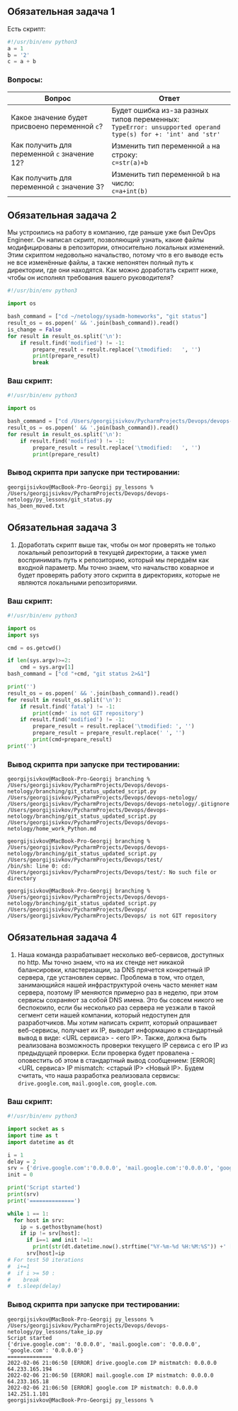 ## Обязательная задача 1

Есть скрипт:
```python
#!/usr/bin/env python3
a = 1
b = '2'
c = a + b
```

### Вопросы:
| Вопрос  | Ответ                                                                                                           |
| ------------- |-----------------------------------------------------------------------------------------------------------------|
| Какое значение будет присвоено переменной `c`?  | Будет ошибка из-за разных типов переменных:<br/>`TypeError: unsupported operand type(s) for +: 'int' and 'str'` |
| Как получить для переменной `c` значение 12?  | Изменить тип переменной `a` на строку:<br/>`c=str(a)+b`                                                         |
| Как получить для переменной `c` значение 3?  | Изменить тип переменной `b` на число:<br/>`c=a+int(b)`                                                          |

## Обязательная задача 2
Мы устроились на работу в компанию, где раньше уже был DevOps Engineer. Он написал скрипт, позволяющий узнать, какие файлы модифицированы в репозитории, относительно локальных изменений. Этим скриптом недовольно начальство, потому что в его выводе есть не все изменённые файлы, а также непонятен полный путь к директории, где они находятся. Как можно доработать скрипт ниже, чтобы он исполнял требования вашего руководителя?

```python
#!/usr/bin/env python3

import os

bash_command = ["cd ~/netology/sysadm-homeworks", "git status"]
result_os = os.popen(' && '.join(bash_command)).read()
is_change = False
for result in result_os.split('\n'):
    if result.find('modified') != -1:
        prepare_result = result.replace('\tmodified:   ', '')
        print(prepare_result)
        break
```

### Ваш скрипт:
```python
#!/usr/bin/env python3

import os

bash_command = ["cd /Users/georgijsivkov/PycharmProjects/Devops/devops-netology", "git status"]
result_os = os.popen(' && '.join(bash_command)).read()
for result in result_os.split('\n'):
    if result.find('modified') != -1:
        prepare_result = result.replace('\tmodified:   ', '')
        print(prepare_result)
```

### Вывод скрипта при запуске при тестировании:
```
georgijsivkov@MacBook-Pro-Georgij py_lessons % /Users/georgijsivkov/PycharmProjects/Devops/devops-netology/py_lessons/git_status.py
has_been_moved.txt
```

## Обязательная задача 3
1. Доработать скрипт выше так, чтобы он мог проверять не только локальный репозиторий в текущей директории, а также умел воспринимать путь к репозиторию, который мы передаём как входной параметр. Мы точно знаем, что начальство коварное и будет проверять работу этого скрипта в директориях, которые не являются локальными репозиториями.

### Ваш скрипт:
```python
#!/usr/bin/env python3

import os
import sys

cmd = os.getcwd()

if len(sys.argv)>=2:
    cmd = sys.argv[1]
bash_command = ["cd "+cmd, "git status 2>&1"]

print('')
result_os = os.popen(' && '.join(bash_command)).read()
for result in result_os.split('\n'):
    if result.find('fatal') != -1:
        print(cmd+' is not GIT repository')
    if result.find('modified') != -1:
        prepare_result = result.replace('\tmodified: ', '')
        prepare_result = prepare_result.replace(' ', '')
        print(cmd+prepare_result)
print('')
```

### Вывод скрипта при запуске при тестировании:
```
georgijsivkov@MacBook-Pro-Georgij branching % /Users/georgijsivkov/PycharmProjects/Devops/devops-netology/branching/git_status_updated_script.py /Users/georgijsivkov/PycharmProjects/Devops/devops-netology/
/Users/georgijsivkov/PycharmProjects/Devops/devops-netology/.gitignore
/Users/georgijsivkov/PycharmProjects/Devops/devops-netology/branching/git_status_updated_script.py
/Users/georgijsivkov/PycharmProjects/Devops/devops-netology/home_work_Python.md

georgijsivkov@MacBook-Pro-Georgij branching % /Users/georgijsivkov/PycharmProjects/Devops/devops-netology/branching/git_status_updated_script.py /Users/georgijsivkov/PycharmProjects/Devops/test/
/bin/sh: line 0: cd: /Users/georgijsivkov/PycharmProjects/Devops/test/: No such file or directory

georgijsivkov@MacBook-Pro-Georgij branching % /Users/georgijsivkov/PycharmProjects/Devops/devops-netology/branching/git_status_updated_script.py /Users/georgijsivkov/PycharmProjects/Devops/
/Users/georgijsivkov/PycharmProjects/Devops/ is not GIT repository

```

## Обязательная задача 4
1. Наша команда разрабатывает несколько веб-сервисов, доступных по http. Мы точно знаем, что на их стенде нет никакой балансировки, кластеризации, за DNS прячется конкретный IP сервера, где установлен сервис. Проблема в том, что отдел, занимающийся нашей инфраструктурой очень часто меняет нам сервера, поэтому IP меняются примерно раз в неделю, при этом сервисы сохраняют за собой DNS имена. Это бы совсем никого не беспокоило, если бы несколько раз сервера не уезжали в такой сегмент сети нашей компании, который недоступен для разработчиков. Мы хотим написать скрипт, который опрашивает веб-сервисы, получает их IP, выводит информацию в стандартный вывод в виде: <URL сервиса> - <его IP>. Также, должна быть реализована возможность проверки текущего IP сервиса c его IP из предыдущей проверки. Если проверка будет провалена - оповестить об этом в стандартный вывод сообщением: [ERROR] <URL сервиса> IP mismatch: <старый IP> <Новый IP>. Будем считать, что наша разработка реализовала сервисы: `drive.google.com`, `mail.google.com`, `google.com`.

### Ваш скрипт:
```python
#!/usr/bin/env python3

import socket as s
import time as t
import datetime as dt

i = 1
delay = 2
srv = {'drive.google.com':'0.0.0.0', 'mail.google.com':'0.0.0.0', 'google.com':'0.0.0.0'}
init = 0

print('Script started')
print(srv)
print('==============')

while 1 == 1:
  for host in srv:
    ip = s.gethostbyname(host)
    if ip != srv[host]:
      if i==1 and init !=1:
        print(str(dt.datetime.now().strftime("%Y-%m-%d %H:%M:%S")) +' [ERROR] ' + str(host) +' IP mistmatch: '+srv[host]+' '+ip)
      srv[host]=ip
# For test 50 iterations
#  i+=1
#  if i >= 50 :
#    break
#  t.sleep(delay)
```

### Вывод скрипта при запуске при тестировании:
```
georgijsivkov@MacBook-Pro-Georgij py_lessons % /Users/georgijsivkov/PycharmProjects/Devops/devops-netology/py_lessons/take_ip.py
Script started
{'drive.google.com': '0.0.0.0', 'mail.google.com': '0.0.0.0', 'google.com': '0.0.0.0'}
==============
2022-02-06 21:06:50 [ERROR] drive.google.com IP mistmatch: 0.0.0.0 64.233.165.194
2022-02-06 21:06:50 [ERROR] mail.google.com IP mistmatch: 0.0.0.0 64.233.165.18
2022-02-06 21:06:50 [ERROR] google.com IP mistmatch: 0.0.0.0 142.251.1.101
georgijsivkov@MacBook-Pro-Georgij py_lessons % 

```